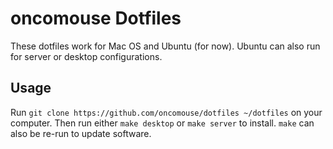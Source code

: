 # oncomouse Dotfiles

These dotfiles work for Mac OS and Ubuntu (for now). Ubuntu can also run for server or desktop configurations.

## Usage

Run `git clone https://github.com/oncomouse/dotfiles ~/dotfiles` on your computer. Then run either `make desktop` or `make server` to install. `make` can also be re-run to update software.
